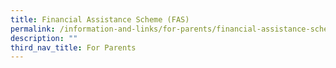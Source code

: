 ```yaml
---
title: Financial Assistance Scheme (FAS)
permalink: /information-and-links/for-parents/financial-assistance-scheme-fas
description: ""
third_nav_title: For Parents
---
```

